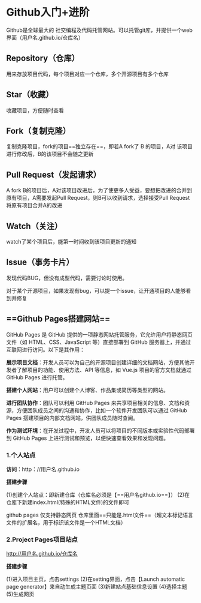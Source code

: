 # Github入门+进阶
Github是全球最大的 社交编程及代码托管网站。可以托管git库，并提供一个web界面（用户名.github.io/仓库名）

## Repository（仓库）

用来存放项目代码，每个项目对应一个仓库，多个开源项目有多个仓库

## Star（收藏）

收藏项目，方便随时查看

## Fork（复制克隆）

复制克隆项目，fork的项目==独立存在==，即若A fork了  B 的项目，A对 该项目进行修改后，B的该项目不会随之更新

## Pull Request（发起请求）

A fork B的项目后，A对该项目改进后，为了使更多人受益，要想把改进的合并到原有项目，A需要发起Pull Request，则B可以收到请求，选择接受Pull Request将原有项目合并A的改进

## Watch（关注）

watch了某个项目后，能第一时间收到该项目更新的通知

## Issue（事务卡片）

发现代码BUG，但没有成型代码，需要讨论时使用。

对于某个开源项目，如果发现有bug，可以提一个issue，让开通项目的人能够看到并修复
## ==Github Pages搭建网站==

GitHub Pages 是 GitHub 提供的一项静态网站托管服务，它允许用户将静态网页文件（如 HTML、CSS、JavaScript 等）直接部署到 GitHub 服务器上，并通过互联网进行访问。以下是其作用：

**展示项目文档**：开发人员可以为自己的开源项目创建详细的文档网站，方便其他开发者了解项目的功能、使用方法、API 等信息，如 Vue.js 项目的官方文档就通过 GitHub Pages 进行托管。

**搭建个人网站**：用户可以创建个人博客、作品集或简历等类型的网站。

**进行团队协作**：团队可以利用 GitHub Pages 来共享项目相关的信息、文档和资源，方便团队成员之间的沟通和协作，比如一个软件开发团队可以通过 GitHub Pages 搭建项目的内部文档网站，供团队成员随时查阅。

**作为测试环境**：在开发过程中，开发人员可以将项目的不同版本或实验性代码部署到 GitHub Pages 上进行测试和预览，以便快速查看效果和发现问题。

### **1.个人站点**

**访问**：http：//用户名.github.io

**搭建步骤**

(1)创建个人站点：即新建仓库（仓库名必须是【==用户名github.io==】）
(2)在仓库下新建index.html(特殊的HTML文件)的文件即可

github pages 仅支持静态网页
仓库里面==只能是.html文件==（超文本标记语言文件的扩展名，用于标识该文件是一个HTML文档）

### 2.Project Pages项目站点

http://用户名.github.io/仓库名

**搭建步骤**

(1)进入项目主页，点击settings
(2)在setting界面，点击【Launch automatic page generator】来自动生成主题页面
(3)新建站点基础信息设置
(4)选择主题
(5)生成网页




